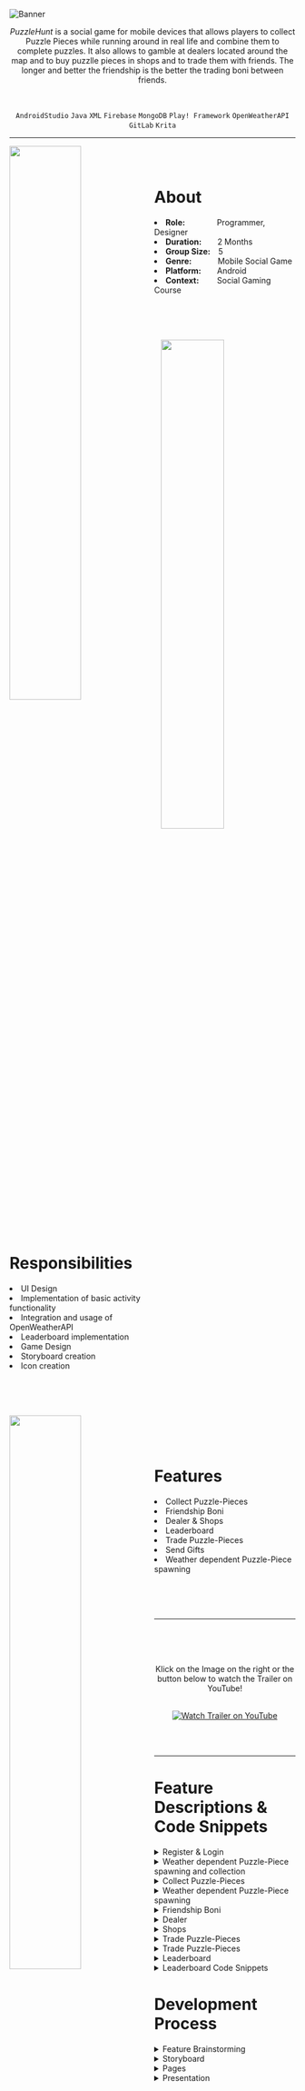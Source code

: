 ![Banner](https://user-images.githubusercontent.com/104200268/229340363-cde75b30-b776-4727-8847-1ac8496c8db4.png)
<p align="center"><i>PuzzleHunt</i> is a social game for mobile devices that allows players to collect Puzzle Pieces while running around in real life and combine them to complete puzzles. It also allows to gamble at dealers located around the map and to buy puzzlle pieces in shops and to trade them with friends. The longer and better the friendship is the better the trading boni between friends.</p>

<br>

<div align="center">
 
`AndroidStudio`
`Java`
`XML`
`Firebase`
`MongoDB`
`Play! Framework`
`OpenWeatherAPI`
`GitLab`
`Krita`

</div>

---

<p>
<img align="left" width="50%" height="auto" src="https://user-images.githubusercontent.com/104200268/229356173-6fc36fd0-479b-45f7-9951-6359514ab732.jpg">
 <br>
 <br>
<h1>About</h1>
<li><b>Role:</b>&emsp;&emsp;&emsp;&emsp;Programmer, Designer</li>
<li><b>Duration:</b>&emsp;&emsp;2 Months</li>
<li><b>Group Size:</b>&emsp;5</li>
<li><b>Genre:</b>&emsp;&emsp;&emsp;&nbsp;Mobile Social Game</li>
<li><b>Platform:</b>&emsp;&emsp;Android</li>
<li><b>Context:</b>&emsp;&emsp;&nbsp;Social Gaming Course</li>
</p>

<br>
<br>
<br>

<p>
<div>
<img align="right" width="47%" height="auto" src="https://user-images.githubusercontent.com/104200268/229356609-da4fde8a-7fe5-4a16-9e17-ee0c75489f78.jpg">
<br>
 <br>
<h1>Responsibilities</h1>
<li>UI Design</li>
<li>Implementation of basic activity functionality</li>
<li>Integration and usage of OpenWeatherAPI</li>
<li>Leaderboard implementation</li>
<li>Game Design</li>
<li>Storyboard creation</li>
<li>Icon creation</li>
<br>
</div>
</p>

<br>
 <br>
 
<p>
<div>
<img align="left" width="50%" height="auto" src="https://user-images.githubusercontent.com/104200268/229357404-977edd8f-7a90-4829-9a33-8aa3956f8cfb.jpg">
<br>
 <br>
 <br>
 <h1>Features</h1>
<li>Collect Puzzle-Pieces</li>
<li>Friendship Boni</li>
<li>Dealer & Shops</li>
<li>Leaderboard</li>
<li>Trade Puzzle-Pieces</li>
<li>Send Gifts</li>
<li>Weather dependent Puzzle-Piece spawning</li>
</div>
</p>

<br>
<br>
<br>

---


 <a href="http://www.youtube.com/watch?feature=player_embedded&v=zHgLsDbrP3M
" target="_blank"><img src="https://user-images.githubusercontent.com/104200268/227638337-fd73fd4e-50a8-41b3-9bd4-4d418f4fe416.png" 
alt="Watch Trailer on YouTube" align="right" width="60%" height="auto" border="10" /></a>
<br>
 <br>
  <br>
<div align="center"> Klick on the Image on the right or the button below to watch the Trailer on YouTube! 
<br>
<br>

 
[![Watch Trailer on YouTube](https://img.shields.io/badge/Watch%20Trailer-FF0000?logo=youtube&style=for-the-badge)](http://www.youtube.com/watch?feature=player_embedded&v=zHgLsDbrP3M) 

</div>

<br>
<br>


---

<p>
<h1>Feature Descriptions & Code Snippets</h1>


<details>
 <summary>Register & Login</summary>
   <br>
 
 > <div align="center"> 
  > The app includes a registration and login system that allows users to enter their email and nickname and select a password. This straightforward process makes it easy for users to sign up and access the app's features. The user interface is designed to be user-friendly and easy to navigate, ensuring that users can log in and register without any hassle. The image below showcases the sleek design of the app, highlighting its modern look and functionality.
 > <br>
  > <img src="https://user-images.githubusercontent.com/104200268/230565687-e25fc397-5e5d-4ecb-a2e3-c8ef4d3fb232.jpg" width="60%" height="auto">
  > </div>
  > <br>
</details>


<details>
 <summary>Weather dependent Puzzle-Piece spawning and collection</summary>
 
  > <div align="center"> 
  > Players can collect puzzle pieces displayed on a map by exploring the real world, similar to Pokemon Go. The type of puzzle pieces that spawn is determined by the current weather condition. For example, cloudy weather will cause more border pieces to appear. Additionally, custom text based on the current weather is displayed. This feature was made possible through the use of OpenWeatherAPI, which seamlessly integrated real-time weather data into the app.
 ><br>
  > <img src="https://user-images.githubusercontent.com/104200268/230571106-31b7c858-c5f9-4d8d-8efd-fe399be003a5.jpg" width="80%" height="auto">
  > </div>
  > <br>

</details>

<details>
 <summary>Collect Puzzle-Pieces</summary>
</details>

<details>
 <summary>Weather dependent Puzzle-Piece spawning</summary>
</details>

<details>
 <summary>Friendship Boni</summary>
</details>

<details> 
 <summary>Dealer</summary>
</details>

<details>
 <summary>Shops</summary>
</details>

<details>
 <summary>Trade Puzzle-Pieces</summary>
</details>

<details>
 <summary>Trade Puzzle-Pieces</summary>
</details>
 
<details>
 <summary>Leaderboard</summary>
</details>



<details>
 <summary>Leaderboard Code Snippets</summary>
 
 > <details> 
 >  <summary>Leaderboard Activity class that collects all users and displays them sortet by XP Points</summary>
 >
 > ```java
 > public class LeaderboardActivity extends AppCompatActivity {
 >     private RecyclerView mRecyclerView;
 >     private LeaderboardAdapter mRecyclerAdapter;
 >     List<SetViewItem> items = new ArrayList<>();
 >     ArrayList<User> users = new ArrayList<User>();
 >     String name = "",xp = "";
 >     private final Gson gson = new Gson();
 >
 >     //Sets the layout and displays the users sortet by XP
 >     @Override
 >     protected void onCreate(Bundle savedInstanceState) {
 >         super.onCreate(savedInstanceState);
 >         setContentView(R.layout.activity_leaderboard);
 >         mRecyclerView = (RecyclerView) findViewById(R.id.leaderboard_recyclerview);
 >         mRecyclerAdapter = new LeaderboardAdapter(users);
 >         final LinearLayoutManager layoutManager = new LinearLayoutManager(this);
 >         layoutManager.setOrientation(LinearLayoutManager.VERTICAL);
 >         mRecyclerView.setLayoutManager(layoutManager);
 >         mRecyclerView.setAdapter(mRecyclerAdapter);
 >
 >         fetchUsers();
 >         sortUsersByXp();
 >         mRecyclerAdapter.notifyData(users);
 >     }
 >
 >     //Fetches the userdata from the database
 >     private void fetchUsers() {
 >         HTTPGetter get = new HTTPGetter();
 >         get.execute("user", "getAll");
 >         try {
 >             String getUserResult = get.get();
 >             if (!getUserResult.equals("{ }")) {
 >                 User[]userArr= gson.fromJson(getUserResult, User[].class);
 >                 for (User user : userArr){
 >                     users.add(user);
 >                 }
 >             }
 >         } catch (ExecutionException e) {
 >             e.printStackTrace();
 >         } catch (InterruptedException e) {
 >             e.printStackTrace();
 >         }
 >     }
 >
 >     //Sorts the Users by XP points
 >     private void sortUsersByXp(){
 >         Collections.sort(users);
 >     }
 > }
 > ```
 > </details> 
 
 > <details> 
 >  <summary>User class with only relevant methods for the Leaderboard activity, namely the comparison of users by XP</summary>
 >
 > ```java
 > public class User implements Comparable{
 >     public String id;
 >     public String nickName;
 >     public Long xp;
 >     public List<String> friends;
 >     public String description;
 >
 >     public String getXP() {
 >         return this.xp.toString();
 >     }
 >
 >     //Compares the XP of the Users
 >     @Override
 >     public int compareTo(Object o) {
 >         int compareXp = Integer.parseInt(((User)o).getXP());
 >         return compareXp-Integer.parseInt(this.xp.toString());
 >     }
 > }
 > ```
 > </details>

 > <details> 
 >  <summary>Leaderboard Adapter that is used to dynamically display content</summary>
 >
 > ```java
 > public class LeaderboardAdapter extends RecyclerView.Adapter<LeaderboardAdapter.RecyclerItemViewHolder> {
 >     private ArrayList<User> myList;
 >     int mLastPosition = 0;
 > 
 >     public LeaderboardAdapter(ArrayList<User> myList) {
 >         this.myList = myList;
 >     }
 >     
 >     //Gets and returns the current recycleritemviewholder
 >     public RecyclerItemViewHolder onCreateViewHolder(ViewGroup parent, int viewType) {
 >         View view = LayoutInflater.from(parent.getContext()).inflate(R.layout.user_row, parent, false);
 >         RecyclerItemViewHolder holder = new RecyclerItemViewHolder(view);
 >         return holder;
 >     }
 >
 >     //Sets the UI Elements (text, img) to the respective user data
 >     @Override
 >     public void onBindViewHolder(RecyclerItemViewHolder holder, final int position) {
 >         holder.etPlaceTextView.setText(Integer.toString(position+1));
 >         holder.etNameTextView.setText(myList.get(position).getName().toString());
 >         holder.etXPTextView.setText(myList.get(position).getXP().toString());
 >         holder.crossImage.setImageResource(R.drawable.profile_pic1);
 >         mLastPosition =position;
 >     }
 >
 >     @Override
 >     public int getItemCount() {
 >         return(null != myList?myList.size():0);
 >     }
 >
 >     //Notifies if user data list has changed
 >     public void notifyData(ArrayList<User> myList) {
 >         Log.d("notifyData ", myList.size() + "");
 >         this.myList = myList;
 >         notifyDataSetChanged();
 >     } 
 >
 >     //Gets the UI elements of the user row
 >     public class RecyclerItemViewHolder extends RecyclerView.ViewHolder {
 >         private final TextView etPlaceTextView;
 >         private final TextView etNameTextView;
 >         private final TextView etXPTextView;
 >         private CardView mainLayout;
 >         public ImageView crossImage;
 >         public RecyclerItemViewHolder(final View parent) {
 >             super(parent);
 >             etPlaceTextView = (TextView) parent.findViewById(R.id.place_textView);
 >             etNameTextView = (TextView) parent.findViewById(R.id.name_textView2);
 >             etXPTextView = (TextView) parent.findViewById(R.id.xp_textView2);
 >             crossImage = (ImageView) parent.findViewById(R.id.user_pic_imageView);
 >             mainLayout = (CardView) parent.findViewById(R.id.user_CardView);
 >         }
 >     }
 > }
 > ```
 > </details>
 
 > <details> 
 >  <summary>XML file for the leaderboard layout</summary>
 > 
 > ```xml
 > <?xml version="1.0" encoding="utf-8"?>
 > <androidx.constraintlayout.widget.ConstraintLayout xmlns:android="http://schemas.android.com/apk/res/android"
 >     xmlns:app="http://schemas.android.com/apk/res-auto"
 >     xmlns:tools="http://schemas.android.com/tools"
 >     android:layout_width="match_parent"
 >     android:layout_height="match_parent"
 >     android:padding="10dp"
 >     tools:context=".LeaderboardActivity">
 > 
 >     <TextView
 >         android:id="@+id/leaderboard_text"
 >         android:layout_width="match_parent"
 >         android:layout_height="wrap_content"
 >         android:layout_marginTop="25dp"
 >         android:layout_marginBottom="25dp"
 >         android:fontFamily="sans-serif-black"
 >         android:text="Leaderboard"
 >         android:textAlignment="center"
 >         android:textAllCaps="false"
 >         android:textSize="40dp"
 >         app:layout_constraintBottom_toTopOf="@+id/guideline34"
 >         app:layout_constraintEnd_toEndOf="parent"
 >         app:layout_constraintHorizontal_bias="0.0"
 >         app:layout_constraintStart_toStartOf="parent"
 >         app:layout_constraintTop_toTopOf="parent"></TextView>
 >
 >     <androidx.constraintlayout.widget.Guideline
 >         android:id="@+id/guideline34"
 >         android:layout_width="wrap_content"
 >         android:layout_height="wrap_content"
 >         android:orientation="horizontal"
 >         app:layout_constraintGuide_begin="146dp" />
 >
 >     <androidx.recyclerview.widget.RecyclerView
 >         android:id="@+id/leaderboard_recyclerview"
 >         android:layout_width="0dp"
 >         android:layout_height="0dp"
 >         android:layout_marginTop="10dp"
 >         android:layout_marginBottom="25dp"
 >         app:layout_constraintBottom_toBottomOf="parent"
 >         app:layout_constraintEnd_toEndOf="parent"
 >         app:layout_constraintStart_toStartOf="parent"
 >         app:layout_constraintTop_toTopOf="@+id/guideline34" />
 >
 > </androidx.constraintlayout.widget.ConstraintLayout>
 > ```
 > </details>
 
 > <details> 
 >  <summary>XML file for each user row in the leaderboard</summary>
 > 
 > ```xml
 > <?xml version="1.0" encoding="utf-8"?>
 > <androidx.constraintlayout.widget.ConstraintLayout xmlns:android="http://schemas.android.com/apk/res/android"
 >     xmlns:app="http://schemas.android.com/apk/res-auto"
 >     xmlns:tools="http://schemas.android.com/tools"
 >     android:layout_width="match_parent"
 >     android:layout_height="wrap_content"
 >     android:orientation="vertical">
 >  
 >     <com.google.android.material.card.MaterialCardView
 >         android:id="@+id/user_CardView"
 >         android:layout_width="match_parent"
 >         android:layout_height="wrap_content"
 >         android:elevation="10dp"
 >         android:layout_marginBottom="10dp"
 >         app:layout_constraintBottom_toBottomOf="parent"
 >         app:layout_constraintEnd_toEndOf="parent"
 >         app:layout_constraintStart_toStartOf="parent"
 >         app:layout_constraintTop_toTopOf="parent">
 >  
 >         <androidx.constraintlayout.widget.ConstraintLayout
 >             android:layout_width="match_parent"
 >             android:layout_height="match_parent"
 >             android:orientation="vertical">
 >  
 >             <ImageView
 >                 android:id="@+id/user_pic_imageView"
 >                 android:layout_width="80dp"
 >                 android:layout_height="80dp"
 >                 android:layout_marginStart="5dp"
 >                 android:layout_marginTop="5dp"
 >                 android:layout_marginEnd="5dp"
 >                 android:layout_marginBottom="5dp"
 >                 app:layout_constraintBottom_toBottomOf="parent"
 >                 app:layout_constraintEnd_toStartOf="@+id/guideline13"
 >                 app:layout_constraintStart_toStartOf="@+id/guideline33"
 >                 app:layout_constraintTop_toTopOf="parent"
 >                 app:layout_constraintVertical_bias="0.0"
 >                 tools:srcCompat="@drawable/avatar" />
 >
 >             <TextView
 >                 android:id="@+id/name_textView2"
 >                 android:layout_width="wrap_content"
 >                 android:layout_height="wrap_content"
 >                 android:layout_marginStart="10dp"
 >                 android:layout_marginTop="5dp"
 >                 android:layout_marginBottom="5dp"
 >                 android:text="Name: "
 >                 app:layout_constraintBottom_toTopOf="@+id/guideline12"
 >                 app:layout_constraintEnd_toEndOf="parent"
 >                 app:layout_constraintHorizontal_bias="0.0"
 >                 app:layout_constraintStart_toStartOf="@+id/guideline13"
 >                 app:layout_constraintTop_toTopOf="parent" />
 >
 >             <androidx.constraintlayout.widget.Guideline
 >                 android:id="@+id/guideline12"
 >                 android:layout_width="wrap_content"
 >                 android:layout_height="wrap_content"
 >                 android:orientation="horizontal"
 >                 app:layout_constraintGuide_begin="41dp" />
 > 
 >             <androidx.constraintlayout.widget.Guideline
 >                 android:id="@+id/guideline13"
 >                 android:layout_width="wrap_content"
 >                 android:layout_height="wrap_content"
 >                 android:orientation="vertical"
 >                 app:layout_constraintGuide_begin="161dp" />
 > 
 >             <TextView
 >                 android:id="@+id/xp_textView2"
 >                 android:layout_width="wrap_content"
 >                 android:layout_height="wrap_content"
 >                 android:layout_marginStart="10dp"
 >                 android:layout_marginTop="5dp"
 >                 android:layout_marginBottom="5dp"
 >                 android:text="XP:"
 >                 app:layout_constraintBottom_toBottomOf="parent"
 >                 app:layout_constraintEnd_toEndOf="parent"
 >                 app:layout_constraintHorizontal_bias="0.0"
 >                 app:layout_constraintStart_toStartOf="@+id/guideline13"
 >                 app:layout_constraintTop_toTopOf="@+id/guideline12" />
 > 
 >             <androidx.constraintlayout.widget.Guideline
 >                 android:id="@+id/guideline33"
 >                 android:layout_width="wrap_content"
 >                 android:layout_height="wrap_content"
 >                 android:orientation="vertical"
 >                 app:layout_constraintGuide_begin="68dp" />
 > 
 >             <TextView
 >                 android:id="@+id/place_textView"
 >                 android:layout_width="wrap_content"
 >                 android:layout_height="wrap_content"
 >                 android:layout_marginStart="5dp"
 >                 android:layout_marginTop="5dp"
 >                 android:layout_marginEnd="5dp"
 >                 android:layout_marginBottom="5dp"
 >                 android:text="2"
 >                 android:textSize="30dp"
 >                 app:layout_constraintBottom_toBottomOf="parent"
 >                 app:layout_constraintEnd_toStartOf="@+id/guideline33"
 >                 app:layout_constraintStart_toStartOf="parent"
 >                 app:layout_constraintTop_toTopOf="parent" />
 >
 >         </androidx.constraintlayout.widget.ConstraintLayout>
 >
 >     </com.google.android.material.card.MaterialCardView>
 >
 > </androidx.constraintlayout.widget.ConstraintLayout>
 > ```
 > </details>
</details>
 
<h1>Development Process</h1>
<details>
  <summary>Feature Brainstorming</summary>
 
 >  <div align="center">
 > At the beginning of the development process each of the teammembers had to sketch out and detail 3 potential features for the game. 
 > </div>
 
 > <details> 
 >  <summary>My Contributions</summary>
 >  <br>
 >  <div align="center">
 >  One of the first ideas was to create Eventbased Puzzles. For example at valentines day or at christmas special puzzles are possible to get but only for a short duration of 1 or 2 weeks. The image below shows the first sketch of the idea and the pages.
 >  <img src="https://user-images.githubusercontent.com/104200268/229362847-0351d3a5-9396-421b-81bf-f4edf67b0354.png" width="90%" height="auto">
 >  </div>
 >  <br>
 >  <div align="center">
 >  This picture shows the idea of Eventbased Puzzles after polishing it.
 >  <img src="https://user-images.githubusercontent.com/104200268/229362853-41b7f7eb-fd15-40db-954a-2fb1e0cb2c9c.png" width="90%" height="auto">
 >  </div>
 >  <br>
 >  <div align="center">
 >  Another idea was to let the current weather influence the type of Puzzle-Pieces that are spawned. This shows the initial sketch of the different weather types.
 >  <img src="https://user-images.githubusercontent.com/104200268/229362856-9665ad66-43e2-4645-958b-6dc8d980cb98.png" width="90%" height="auto">
 >  </div>
 >  <br>
 >  <div align="center">
 >  This image shows the polished sketch of Weatherbased Puzzle-Piece spawning.
 >  <img src="https://user-images.githubusercontent.com/104200268/229362859-8a2d2c92-5919-42c7-9069-8bd7c64ccad8.png" width="90%" height="auto">
 >  </div>
 >  <br>
 >  <div align="center">
 >  This picture shows the initial sketch of Puzzle-Pieces Shops where players can buy or exchange Puzzle-Pieces.
 >  <img src="https://user-images.githubusercontent.com/104200268/229362863-7bb368e2-4b34-4a97-abf0-ceb01ada85f0.png" width="90%" height="auto">
 >  </div>
 >  <br>
 >  <div align="center">
 >  This image shows the polished sketch of the Puzzle-Pieces Shop.
 >  <img src="https://user-images.githubusercontent.com/104200268/229362867-7839888e-246f-43d1-aeeb-557613c48a37.png" width="90%" height="auto">
 >  </div>
 > </details>
 
 > <details> 
 >  <summary>Other Teammembers Contributions</summary>
 >  <br>
 >  <div align="center">
 >  Puzzle Preferences
 >  <img src="https://user-images.githubusercontent.com/104200268/229362883-a996cbbb-b4ef-4b21-8909-368201c7bc8c.png" width="90%" height="auto">
 >  </div>
 >  <br>
 >  <div align="center">
 >  Collect Puzzle-Pieces outdoor
 >  <img src="https://user-images.githubusercontent.com/104200268/229362884-d9450c14-cdf3-43df-8355-b992bbe00623.png" width="90%" height="auto">
 >  </div>
 >  <br>
 >  <div align="center">
 >  Lootboxes
 >  <br>
 >  <img src="https://user-images.githubusercontent.com/104200268/229362885-988beed1-a202-4619-9b8a-1c71e62ca085.png" width="90%" height="auto">
 >  </div>
 >  <br>
 >  <div align="center">
 >  Trade Puzzle-Pieces
 >  <img src="https://user-images.githubusercontent.com/104200268/229362886-d2b1269d-b02a-43dc-bf07-1fe8d2f19dfd.png" width="90%" height="auto">
 >  </div>
 >  <br>
 >  <div align="center">
 >  Create Puzzles
 >  <img src="https://user-images.githubusercontent.com/104200268/229362889-03da8651-9582-4138-9533-e29206ececf7.png" width="90%" height="auto">
 >  </div>
 >  <br>
 >  <div align="center">
 >  Solve Puzzles
 >  <img src="https://user-images.githubusercontent.com/104200268/229362892-90eeaa2a-80f0-4f91-a6d6-69ffe2b2546c.png" width="90%" height="auto">
 >  </div>
 >  <br>
 >  <div align="center">
 >  Friendship Level/XP
 >  <img src="https://user-images.githubusercontent.com/104200268/229362963-b7e874af-fae9-45ad-9eb6-7fb4488b9b92.png" width="90%" height="auto">
 >  </div>
 >  <br>
 >  <div align="center">
 >  Use POI as Images for Puzzles
 >  <img src="https://user-images.githubusercontent.com/104200268/229362987-5779384d-8c8a-471d-8af5-17b71967614c.png" width="60%" height="auto">
 >  </div>
 >  <br>
 >  <div align="center">
 >  Leaderboard & Rewards based on Ranking
 >  <img src="https://user-images.githubusercontent.com/104200268/229362879-b2533d0f-3ea5-4faf-bca7-c674e62d083e.png" width="70%" height="auto">
 >  </div>
 >  <br>
 >  <div align="center">
 >  Dealer
 >  <br>
 >  <img src="https://user-images.githubusercontent.com/104200268/229362974-21e9e99c-55a2-44f2-bcf8-45e7c718c0fd.png" width="90%" height="auto">
 >  </div>
 >  <br>
 >  <div align="center">
 >  Schnitzeljagt
 >  <img src="https://user-images.githubusercontent.com/104200268/229362977-ed8066e0-d99c-4dfa-a551-c401def431eb.png" width="90%" height="auto">
 >  </div>
 >  <br>
 >  <div align="center">
 >  Puzzle of the week
 >  <img src="https://user-images.githubusercontent.com/104200268/229362980-7edfbb58-8c30-4fe5-a5ea-029596a6000c.png" width="90%" height="auto">
 >  </div>
 >  <br>
 >  <div align="center">
 >  Finishing Puzzles
 >  <br>
 >  <img src="https://user-images.githubusercontent.com/104200268/229362981-948895db-5e19-4dfb-9b38-2940a2fc567d.png" width="60%" height="auto">
 >  </div>
 >  <br>
 > </details>

</details>
 
<details>
  <summary>Storyboard</summary>
  
 > <div align="center">
 > To show an example day of a user of the PuzzleHunt app a storyboard was created. This image shows the whole storyboard and the smaller ones show each step of the storyboard.
 > <img src="https://user-images.githubusercontent.com/104200268/229363088-d3b05454-a447-4841-b901-398ac13980cd.png" width="100%" height="auto">
 > <img src="https://user-images.githubusercontent.com/104200268/229363089-7508d1d0-6f94-4fea-9fc6-61440713216a.png" width="50%" height="auto">
 > <img src="https://user-images.githubusercontent.com/104200268/229363091-58a53810-7e83-49d5-99b9-b7744dad8f1e.png" width="50%" height="auto">
 > <img src="https://user-images.githubusercontent.com/104200268/229363093-b0315115-11c0-4129-8c77-a2143de9b2ff.png" width="50%" height="auto">
 > <img src="https://user-images.githubusercontent.com/104200268/229363096-04713ef1-2fb8-4222-b211-53aacc1476b4.png" width="50%" height="auto">
 > <img src="https://user-images.githubusercontent.com/104200268/229363098-8860957f-b124-40fd-ab40-dd4f28c76524.png" width="50%" height="auto">
 > <img src="https://user-images.githubusercontent.com/104200268/229363057-e2e9d929-9186-412f-9f83-f72552bd0eac.png" width="50%" height="auto">
 > <img src="https://user-images.githubusercontent.com/104200268/229363059-e2786c9c-5f9c-4e3c-a975-081f5dda825e.png" width="50%" height="auto">
 > <img src="https://user-images.githubusercontent.com/104200268/229363060-de10bc87-a998-49d5-897c-95a2dd958899.png" width="50%" height="auto">
 > <img src="https://user-images.githubusercontent.com/104200268/229363061-1a2ce8e0-0cfe-47cf-826c-ec556dfb8078.png" width="50%" height="auto">
 > <img src="https://user-images.githubusercontent.com/104200268/229363064-3da5df2f-dc49-4e45-bd81-ba7563e244cf.png" width="50%" height="auto">
 > <img src="https://user-images.githubusercontent.com/104200268/229363066-951bebaf-9a87-48ee-992e-fd93880e8b40.png" width="50%" height="auto">
 > <img src="https://user-images.githubusercontent.com/104200268/229363068-683eff2c-8bd1-4d18-80f8-ade098dee1da.png" width="50%" height="auto">
 > <img src="https://user-images.githubusercontent.com/104200268/229363070-9ff4573d-f4c0-4788-ad0c-b764281622e1.png" width="50%" height="auto">
 > <img src="https://user-images.githubusercontent.com/104200268/229363071-ce24073d-07c2-4e2e-b876-f5f92c58569c.png" width="50%" height="auto">
 > <img src="https://user-images.githubusercontent.com/104200268/229363072-a1bfbb7c-db89-48ac-a5a0-d7a353d61d1c.png" width="50%" height="auto">
 > <img src="https://user-images.githubusercontent.com/104200268/229363074-01cb53a0-b0b8-48bf-8d98-31b19eca372b.png" width="50%" height="auto">
 > <img src="https://user-images.githubusercontent.com/104200268/229363075-d9defff0-d184-485b-a3c8-8ada57c74a97.png" width="50%" height="auto">
 > <img src="https://user-images.githubusercontent.com/104200268/229363077-f0f51e71-ecbf-4ccb-b621-cb715a52d6d0.png" width="50%" height="auto">
 > <img src="https://user-images.githubusercontent.com/104200268/229363079-a79b59b5-17e7-4ad2-b849-baf4e45b9bb6.png" width="50%" height="auto">
 > <img src="https://user-images.githubusercontent.com/104200268/229363081-7e3b9afe-b2ca-41e2-a1e5-d0c5f30280ff.png" width="50%" height="auto">
 > <img src="https://user-images.githubusercontent.com/104200268/229363082-3878b765-2a4d-40f4-94c0-5a21a840743a.png" width="50%" height="auto">
 > <img src="https://user-images.githubusercontent.com/104200268/229363083-7716c688-ccf1-43c6-8742-703b8a35eeaf.png" width="50%" height="auto">
 > <img src="https://user-images.githubusercontent.com/104200268/229363086-6b84fd5e-58ec-4ad6-9cd2-003a3e4818a6.png" width="50%" height="auto">
 > <img src="https://user-images.githubusercontent.com/104200268/229363087-002b64ee-4805-4602-8a96-c6546321f55e.png" width="50%" height="auto">
 > </div>
 > <br>
</details>
 
<details>
 <summary>Pages</summary>
 <br>

 >  <div align="center">
 >  To have a better overview of the different pages, how they look like and how they are connected I created a diagram that displays everything.
 >  <br>
 >  <img src="https://user-images.githubusercontent.com/104200268/229363879-1448290e-1691-4bcb-9614-39bd7111cdf8.jpg" width="70%" height="auto">
 >  <br>
 >  As the image is pretty small and it needs to be zoomed in to see the details, it is linked as a PDF to download below:
 >
 >  [pages.pdf](https://github.com/MarsonerLaura/PuzzleHunt/files/11132658/pages.pdf)
 >  </div>
 >  <br>
 
</details> 
  
 
<details>
 <summary>Presentation</summary>
 <br>
 
 >  <div align="center">
 >  To summarize the features and technologies used the final presentation is linked below:
 >  <br>
 >
 >  [Präsentation Social Gaming.pdf](https://github.com/MarsonerLaura/PuzzleHunt/files/11132678/Prasentation.Social.Gaming.pdf)
 > </div>
 > <br>
 
</details> 

</p>
